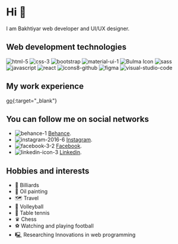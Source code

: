 # Hi 👋

I am Bakhtiyar web developer and UI/UX designer.


 ## **Web development technologies**

![html-5](https://github.com/Bakhtiyar05/Bakhtiyar05/assets/70347989/47aac347-d010-4e00-995d-b9a51f2319af)
![css-3](https://github.com/Bakhtiyar05/Bakhtiyar05/assets/70347989/621586a7-840a-42d2-ac29-083c7eb659be)
![bootstrap](https://github.com/Bakhtiyar05/Bakhtiyar05/assets/70347989/5917a619-6ae1-4eb8-9947-5c51f8d4ecc5)
![material-ui-1](https://github.com/Bakhtiyar05/Bakhtiyar05/assets/70347989/d09c65b3-29c2-4f02-8980-fe067f086f5a)
![Bulma Icon](https://github.com/Bakhtiyar05/Bakhtiyar05/assets/70347989/32140b4e-bcab-4a7a-8354-8dd387382304)
![sass](https://github.com/Bakhtiyar05/Bakhtiyar05/assets/70347989/51e9d8e3-4f66-4dd2-beb7-6db106feb220)
![javascript](https://github.com/Bakhtiyar05/Bakhtiyar05/assets/70347989/b218da53-1865-4e5b-86c5-e8a1174431d4)
![react](https://github.com/Bakhtiyar05/Bakhtiyar05/assets/70347989/0a26a104-b279-4486-826c-e9f71f7093a6)
![icons8-github](https://github.com/Bakhtiyar05/Bakhtiyar05/assets/70347989/ddae1e9e-4853-42a0-82ca-cd781476ef92)
![figma](https://github.com/Bakhtiyar05/Bakhtiyar05/assets/70347989/1cc72c75-10c7-4dfe-83ff-4c2457f3e00e)
![visual-studio-code](https://github.com/Bakhtiyar05/Bakhtiyar05/assets/70347989/15168dc9-3613-4eb9-94a7-e91183589740)

## **My work experience**

[go]([http://stackoverflow.com](https://voltamotor.az/)){:target="_blank"}


## **You can follow me on social networks**

* ![behance-1](https://github.com/Bakhtiyar05/Bakhtiyar05/assets/70347989/b12c80a6-b36f-44d3-ac4f-40a3567f24a4) [Behance](https://www.behance.net/bakhtiyar04).
* ![instagram-2016-6](https://github.com/Bakhtiyar05/Bakhtiyar05/assets/70347989/b901fc34-bcb2-40ad-8177-eb2bcc9762d4) [Instagram](https://www.instagram.com/batya_balabayli/).
* ![facebook-3-2](https://github.com/Bakhtiyar05/Bakhtiyar05/assets/70347989/08aab11a-fe20-4e8a-9061-dd8cf367877d) [Facebook](https://www.facebook.com/bakhtiyar.balabayli).
* ![linkedin-icon-3](https://github.com/Bakhtiyar05/Bakhtiyar05/assets/70347989/a8dc7283-e1ed-420e-8b1d-e91e32cbca83) [Linkedin](https://www.linkedin.com/in/bakhtiyar-balabayli-2875a01a2/).

## **Hobbies and interests**

* 🎱 Billiards
* 🎨 Oil painting
* 🗺️ Travel
* 🏐 Volleyball
* 🏓 Table tennis
* ♛ Chess
* ⚽ Watching and playing football
* 🖳 Researching Innovations in web programming

